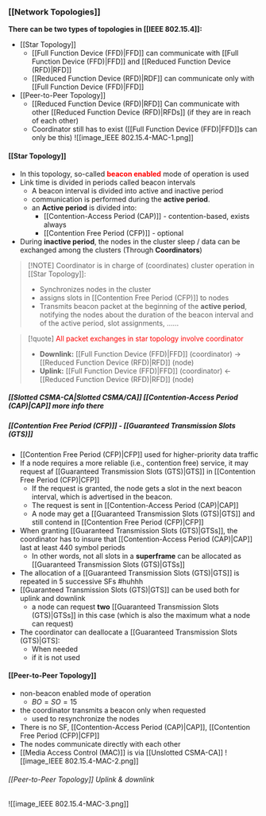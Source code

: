### [[Network Topologies]]
**There can be two types of topologies in [[IEEE 802.15.4]]:**
- [[Star Topology]]
	- [[Full Function Device (FFD)|FFD]] can communicate with [[Full Function Device (FFD)|FFD]] and [[Reduced Function Device (RFD)|RFD]]
	- [[Reduced Function Device (RFD)|RDF]] can communicate only with [[Full Function Device (FFD)|FFD]]
- [[Peer-to-Peer Topology]]
	- [[Reduced Function Device (RFD)|RFD]] Can communicate with other [[Reduced Function Device (RFD)|RFDs]] (if they are in reach of each other)
	- Coordinator still has to exist ([[Full Function Device (FFD)|FFD]]s can only be this)
![[image_IEEE 802.15.4-MAC-1.png]]
#### [[Star Topology]]
- In this topology, so-called <span style="font-weight:bold; color:rgb(255, 0, 0)">beacon enabled</span> mode of operation is used
- Link time is divided in periods called beacon intervals
	- A beacon interval is divided into active and inactive period
	- communication is performed during the **active period**.
	- an **Active period** is divided into:
		- [[Contention-Access Period (CAP)]] - contention-based, exists always
		- [[Contention Free Period (CFP)]] - optional
- During **inactive period**, the nodes in the cluster sleep / data can be exchanged among the clusters (Through **Coordinators**)
> [!NOTE] Coordinator is in charge of (coordinates) cluster operation in [[Star Topology]]:
> - Synchronizes nodes in the cluster
> - assigns slots in [[Contention Free Period (CFP)]] to nodes
> - Transmits beacon packet at the beginning of the **active period**, notifying the nodes about the duration of the beacon interval and of the active period, slot assignments, ......

> [!quote] <span style="color:rgb(255, 0, 0)">All packet exchanges in star topology involve coordinator</span>
> - **Downlink:** [[Full Function Device (FFD)|FFD]] (coordinator) $\to$ [[Reduced Function Device (RFD)|RFD]] (node)
> - **Uplink:** [[Full Function Device (FFD)|FFD]] (coordinator) $\gets$ [[Reduced Function Device (RFD)|RFD]] (node)
##### [[Slotted CSMA-CA|Slotted CSMA/CA]]   [[Contention-Access Period (CAP)|CAP]] **more info there**
##### [[Contention Free Period (CFP)]] - [[Guaranteed Transmission Slots (GTS)]]
- [[Contention Free Period (CFP)|CFP]] used for higher-priority data traffic
- If a node requires a more reliable (i.e., contention free) service, it may request af [[Guaranteed Transmission Slots (GTS)|GTS]] in [[Contention Free Period (CFP)|CFP]]
	- If the request is granted, the node gets a slot in the next beacon interval, which is advertised in the beacon.
	- The request is sent in [[Contention-Access Period (CAP)|CAP]]
	- A node may get a [[Guaranteed Transmission Slots (GTS)|GTS]] and still contend in [[Contention Free Period (CFP)|CFP]]
- When granting [[Guaranteed Transmission Slots (GTS)|GTSs]], the coordinator has to insure that [[Contention-Access Period (CAP)|CAP]] last at least 440 symbol periods
	- In other words, not all slots in a **superframe** can be allocated as [[Guaranteed Transmission Slots (GTS)|GTSs]]
- The allocation of a [[Guaranteed Transmission Slots (GTS)|GTS]] is repeated in 5 successive SFs #huhhh 
- [[Guaranteed Transmission Slots (GTS)|GTS]] can be used both for uplink and downlink
	- a node can request **two** [[Guaranteed Transmission Slots (GTS)|GTSs]] in this case (which is also the maximum what a node can request)
- The coordinator can deallocate a [[Guaranteed Transmission Slots (GTS)|GTS]:
	- When needed
	- if it is not used
#### [[Peer-to-Peer Topology]]
- non-beacon enabled mode of operation
	- $BO = SO = 15$
- the coordinator transmits a beacon only when requested
	- used to resynchronize the nodes
- There is no SF, [[Contention-Access Period (CAP)|CAP]], [[Contention Free Period (CFP)|CFP]]
- The nodes communicate directly with each other
- [[Media Access Control (MAC)]] is via [[Unslotted CSMA-CA]]
![[image_IEEE 802.15.4-MAC-2.png]]
###### [[Peer-to-Peer Topology]] Uplink & downlink
![[image_IEEE 802.15.4-MAC-3.png]]
